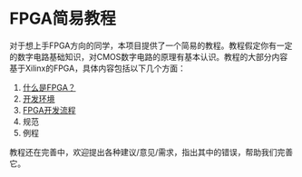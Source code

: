 # FPGA简易教程

对于想上手FPGA方向的同学，本项目提供了一个简易的教程。教程假定你有一定的数字电路基础知识，对CMOS数字电路的原理有基本认识。教程的大部分内容基于Xilinx的FPGA，具体内容包括以下几个方面：

1. [什么是FPGA？](./doc/fpga_intro.md)
2. [开发环境](./doc/environment.md)
3. [FPGA开发流程](./doc/develop_flow.md)
4. 规范
5. 例程

教程还在完善中，欢迎提出各种建议/意见/需求，指出其中的错误，帮助我们完善它。